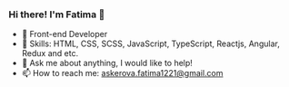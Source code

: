 ### Hi there! I'm Fatima 👋

- 🌱 Front-end Developer
- 🧠 Skills: HTML, CSS, SCSS, JavaScript, TypeScript, Reactjs, Angular, Redux and etc. 
- 💬 Ask me about anything, I would like to help!
- 📫 How to reach me: askerova.fatima1221@gmail.com

